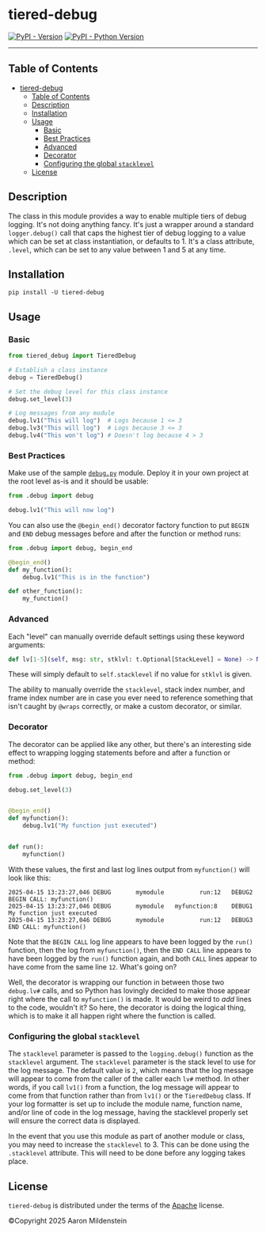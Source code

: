 # tiered-debug

[![PyPI - Version](https://img.shields.io/pypi/v/tiered-debug.svg)](https://pypi.org/project/tiered-debug)
[![PyPI - Python Version](https://img.shields.io/pypi/pyversions/tiered-debug.svg)](https://pypi.org/project/tiered-debug)

-----

## Table of Contents

- [tiered-debug](#tiered-debug)
  - [Table of Contents](#table-of-contents)
  - [Description](#description)
  - [Installation](#installation)
  - [Usage](#usage)
    - [Basic](#basic)
    - [Best Practices](#best-practices)
    - [Advanced](#advanced)
    - [Decorator](#decorator)
    - [Configuring the global `stacklevel`](#configuring-the-global-stacklevel)
  - [License](#license)

## Description

The class in this module provides a way to enable multiple tiers of debug logging.
It's not doing anything fancy. It's just a wrapper around a standard `logger.debug()`
call that caps the highest tier of debug logging to a value which can be set at
class instantiation, or defaults to 1. It's a class attribute, `.level`, which can
be set to any value between 1 and 5 at any time.

## Installation

```console
pip install -U tiered-debug
```

## Usage

### Basic

```python
from tiered_debug import TieredDebug

# Establish a class instance
debug = TieredDebug()

# Set the debug level for this class instance
debug.set_level(3)

# Log messages from any module
debug.lv1("This will log")  # Logs because 1 <= 3
debug.lv3("This will log")  # Logs because 3 <= 3
debug.lv4("This won't log") # Doesn't log because 4 > 3
```

### Best Practices

Make use of the sample [`debug.py`](src/tiered_debug/debug.py) module. Deploy it
in your own project at the root level as-is and it should be usable:

```python
from .debug import debug

debug.lv1("This will now log")
```

You can also use the `@begin_end()` decorator factory function to put `BEGIN` and
`END` debug messages before and after the function or method runs:

```python
from .debug import debug, begin_end

@begin_end()
def my_function():
    debug.lv1("This is in the function")

def other_function():
    my_function()
```

### Advanced

Each "level" can manually override default settings using these keyword arguments:

```python
def lv[1-5](self, msg: str, stklvl: t.Optional[StackLevel] = None) -> None:
```

These will simply default to `self.stacklevel` if no value for `stklvl` is given.

The ability to manually override the `stacklevel`, stack index number, and frame
index number are in case you ever need to reference something that isn't caught
by `@wraps` correctly, or make a custom decorator, or similar.

### Decorator

The decorator can be applied like any other, but there's an interesting side effect
to wrapping logging statements before and after a function or method:

```python
from .debug import debug, begin_end

debug.set_level(3)


@begin_end()
def myfunction():
    debug.lv1("My function just executed")


def run():
    myfunction()
```

With these values, the first and last log lines output from `myfunction()` will
look like this:

```text
2025-04-15 13:23:27,046 DEBUG       mymodule          run:12   DEBUG2 BEGIN CALL: myfunction()
2025-04-15 13:23:27,046 DEBUG       mymodule   myfunction:8    DEBUG1 My function just executed
2025-04-15 13:23:27,046 DEBUG       mymodule          run:12   DEBUG3 END CALL: myfunction()
```

Note that the `BEGIN CALL` log line appears to have been logged by the `run()`
function, then the log from `myfunction()`, then the `END CALL` line appears to
have been logged by the `run()` function again, and both `CALL` lines appear to
have come from the same line `12`.  What's going on?

Well, the decorator is wrapping our function in between those two `debug.lv#`
calls, and so Python has lovingly decided to make those appear right where the
call to `myfunction()` is made. It would be weird to *add* lines to the code,
wouldn't it? So here, the decorator is doing the logical thing, which is to make
it all happen right where the function is called.

### Configuring the global `stacklevel`

The `stacklevel` parameter is passed to the `logging.debug()` function as the
`stacklevel` argument. The `stacklevel` parameter is the stack level to use for
the log message. The default value is `2`, which means that the log message will
appear to come from the caller of the caller each `lv#` method. In other words,
if you call `lv1()` from a function, the log message will appear to come from that
function rather than from `lv1()` or the `TieredDebug` class. If your log formatter
is set up to include the module name, function name, and/or line of code in the log
message, having the stacklevel properly set will ensure the correct data is
displayed.

In the event that you use this module as part of another module or class, you may
need to increase the `stacklevel` to 3. This can be done using the
`.stacklevel` attribute. This will need to be done before any logging takes
place.

## License

`tiered-debug` is distributed under the terms of the [Apache](LICENSE) license.

©Copyright 2025 Aaron Mildenstein
